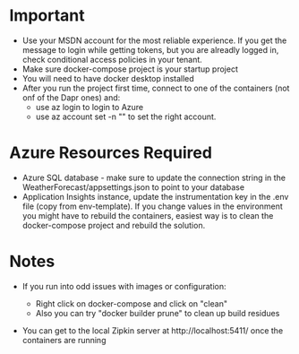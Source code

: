 # Important
- Use your MSDN account for the most reliable experience.  If you get the message to login while getting tokens, but you are alreadly logged in, check conditional access policies in your tenant.
- Make sure docker-compose project is your startup project
- You will need to have docker desktop installed
- After you run the project first time, connect to one of the containers (not onf of the Dapr ones) and:
    - use az login to login to Azure
    - use az account set -n "<your account name>" to set the right account.


# Azure Resources Required
- Azure SQL database - make sure to update the connection string in the WeatherForecast/appsettings.json to point to your database
- Application Insights instance, update the instrumentation key in the .env file (copy from env-template). If you change values in the environment you might have to rebuild the containers, easiest way is to clean the docker-compose project and rebuild the solution.


# Notes
- If you run into odd issues with images or configuration:
    - Right click on docker-compose and click on "clean"
    - Also you can try "docker builder prune" to clean up build residues

- You can get to the local Zipkin server at http://localhost:5411/ once the containers are running


